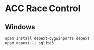 ACC Race Control
================

Windows
-------

```bash
opam install depext-cygwinports depext
opam depext -i sqlite3
```

